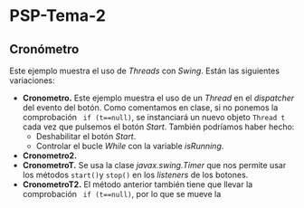 # PSP-Tema-2
## Cronómetro
Este ejemplo muestra el uso de *Threads* con *Swing*. Están las siguientes variaciones:

 - **Cronometro.** Este ejemplo muestra el uso de un *Thread* en el *dispatcher* del evento del botón. Como comentamos en clase, si no ponemos la comprobación ` if (t==null)`, se instanciará un nuevo objeto `Thread t` cada vez que pulsemos el botón *Start*. También podríamos haber hecho:
   - Deshabilitar el botón *Start*.
   - Controlar el bucle *While* con la variable *isRunning*.
 - **Cronometro2.**
 - **CronometroT.** Se usa la clase *javax.swing.Timer* que nos permite usar los métodos `start()`y `stop()` en los *listeners* de los botones.
 - **CronometroT2.** El método anterior también tiene que llevar la comprobación ` if (t==null)`,  por lo que se mueve la 



<!--stackedit_data:
eyJoaXN0b3J5IjpbNjgxMTk4NTEzLDEwODI1MTU5NjgsLTIxMz
k2NjcyNzIsMTE2NzYwMTIzNV19
-->